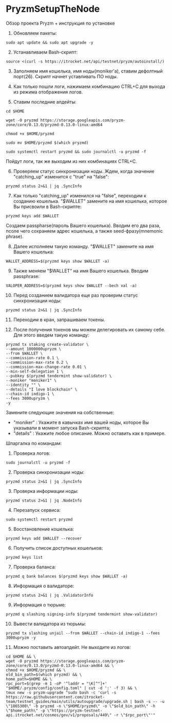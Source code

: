# PryzmSetupTheNode
Обзор проекта Pryzm + инструкция по установке


1. Обновляем пакеты:
```
sudo apt update && sudo apt upgrade -y
```

2. Устанавливаем Bash-скрипт:
```
source <(curl -s https://itrocket.net/api/testnet/pryzm/autoinstall/)
```

3. Заполняем имя кошелька, имя ноды(moniker'a), ставим дефолтный порт(26). Скрипт начнет уставливать ПО ноды.

4. Как только пошли логи, нажимаем комбинацию CTRL+C для выхода из режима отображения логов.

5. Ставим последние апдейты:

```
cd $HOME
```

```
wget -O pryzmd https://storage.googleapis.com/pryzm-zone/core/0.13.0/pryzmd-0.13.0-linux-amd64
```

```
chmod +x $HOME/pryzmd
```

```
sudo mv $HOME/pryzmd $(which pryzmd)
```

```
sudo systemctl restart pryzmd && sudo journalctl -u pryzmd -f
```

Пойдут логи, так же выходим из них комбинациях CTRL+C.

6. Проверяем статус синхронизации ноды. Ждем, когда значение "catching_up" изменится с "true" на "false":

```
pryzmd status 2>&1 | jq .SyncInfo
```

7. Как только "catching_up" изменился на "false", переходим к созданию кошелька. "$WALLET" замените на имя кошелька, которое Вы присвоили в Bash-скрипте:

```
pryzmd keys add $WALLET
```

Создаем passpharse(пароль Вашего кошелька). Вводим его два раза, псоле чего сохраняем адрес кошелька, а также seed-фразу(mnemonic phrase).

8. Далее исполняем такую команду. "$WALLET" замените на имя Вашего кошелька:
```
WALLET_ADDRESS=$(pryzmd keys show $WALLET -a)
```

9. Также меняем "$WALLET" на имя Вашего кошелька. Вводим passphrase:

```
VALOPER_ADDRESS=$(pryzmd keys show $WALLET --bech val -a)
```

10. Перед созданием валидатора еще раз проверим статус синхронизации ноды:

```
pryzmd status 2>&1 | jq .SyncInfo
```

11. Переходим в кран, запрашиваем токены.

12. После получения токенов мы можем делегировать их самому себе. Для этого введем такую команду:

```
pryzmd tx staking create-validator \
--amount 1000000upryzm \
--from $WALLET \
--commission-rate 0.1 \
--commission-max-rate 0.2 \
--commission-max-change-rate 0.01 \
--min-self-delegation 1 \
--pubkey $(pryzmd tendermint show-validator) \
--moniker "moniker1" \
--identity "" \
--details "I love blockchain" \
--chain-id indigo-1 \
--fees 3000upryzm \
-y
```

Замените следующие значения на собственные:
- "moniker" : Укажите в кавычках имя вашей ноды, которое Вы указывали в момент запуска Bash-скрипта;
- "details" : Укажите любое описание. Можно оставить как в примере.

Шпаргалка по командам:

1. Проверка логов:

```
sudo journalctl -u pryzmd -f
```

2. Проверка синхронизации ноды:

```
pryzmd status 2>&1 | jq .SyncInfo
```

3. Проверка информации ноды:

```
pryzmd status 2>&1 | jq .NodeInfo
```

4.  Перезапуск сервиса:

```
sudo systemctl restart pryzmd
```

5. Восстановление кошелька:

```
pryzmd keys add $WALLET --recover
```

6. Получить список доступных кошельков:

```
pryzmd keys list
```

7. Проверка баланса:

```
pryzmd q bank balances $(pryzmd keys show $WALLET -a)
```

8. Информация о валидаторе:

```
pryzmd status 2>&1 | jq .ValidatorInfo
```

9. Информация о тюрьме:

```
pryzmd q slashing signing-info $(pryzmd tendermint show-validator)
```

10. Вывести валидатора из тюрьмы:

```
pryzmd tx slashing unjail --from $WALLET --chain-id indigo-1 --fees 3000upryzm -y
```

11. Можно поставить автоапдейт. Не выходите из логов:

```
cd $HOME && \
wget -O pryzmd https://storage.googleapis.com/pryzm-zone/core/0.13.0/pryzmd-0.13.0-linux-amd64 && \
chmod +x $HOME/pryzmd && \
old_bin_path=$(which pryzmd) && \
home_path=$HOME && \
rpc_port=$(grep -m 1 -oP '^laddr = "\K[^"]+' "$HOME/.pryzm/config/config.toml" | cut -d ':' -f 3) && \
tmux new -s pryzm-upgrade "sudo bash -c 'curl -s https://raw.githubusercontent.com/itrocket-team/testnet_guides/main/utils/autoupgrade/upgrade.sh | bash -s -- -u \"1865300\" -b pryzmd -n \"$HOME/pryzmd\" -o \"$old_bin_path\" -h \"$home_path\" -p \"https://pryzm-testnet-api.itrocket.net/cosmos/gov/v1/proposals/449\" -r \"$rpc_port\"'"
